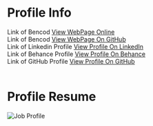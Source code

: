 # Profile Info
Link of Bencod [View WebPage Online](http://www.bencod.pe.hu)<br>
Link of Bencod [View WebPage On GitHub](https://becod.github.io/Bencod)<br>
Link of Linkedin Profile [View Profile On LinkedIn](https://www.linkedin.com/in/benjaminevalencia)<br>
Link of Behance Profile [View Profile On Behance](https://www.behance.net/ben_valencia)<br>
Link of GitHub Profile [View Profile On GitHub](https://github.com/becod)<br>
<br>
# Profile Resume
![Job Profile](https://becod.github.io/Job-Profile/BenjaminE.Valencia_CV.png)